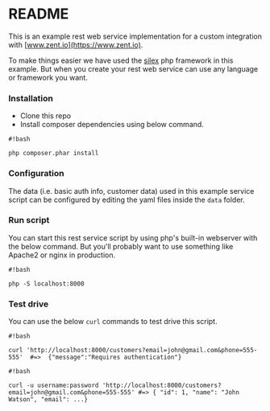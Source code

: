 # README #

This is an example rest web service implementation for a custom integration with [www.zent.io](https://www.zent.io).

To make things easier we have used the [silex](http://silex.sensiolabs.org) php framework in this example. But when you create your rest web service can use any language or framework you want.


### Installation ###

* Clone this repo
* Install composer dependencies using below command.
```
#!bash

php composer.phar install
```

### Configuration ###
The data (i.e. basic auth info, customer data) used in this example service script can be configured by editing the yaml files inside the `data` folder.

### Run script ###

You can start this rest service script by using php's built-in webserver with the below command. But you'll probably want to use something like Apache2 or nginx in production.

```
#!bash

php -S localhost:8000
```

### Test drive ###

You can use the below `curl` commands to test drive this script.


```
#!bash

curl 'http://localhost:8000/customers?email=john@gmail.com&phone=555-555'  #=>  {"message":"Requires authentication"}
```

```
#!bash

curl -u username:password 'http://localhost:8000/customers?email=john@gmail.com&phone=555-555' #=> { "id": 1, "name": "John Watson", "email": ...}

```
